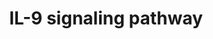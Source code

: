 ---
annotations:
- type: Pathway Ontology
  value: interleukin-9 signaling pathway
authors:
- MaintBot
- Mkutmon
- Eweitz
description: ''
last-edited: 2021-05-15
organisms:
- Danio rerio
redirect_from:
- /index.php/Pathway:WP1320
- /instance/WP1320
schema-jsonld:
- '@context': https://schema.org/
  '@id': https://wikipathways.github.io/pathways/WP1320.html
  '@type': Dataset
  creator:
    '@type': Organization
    name: WikiPathways
  description: ''
  keywords:
  - IRS2
  - JAK3
  - vcp
  - IL9
  - TYK2
  - LOC557176
  - zgc:172250
  - map2k1
  - LOC563639
  - mapk1
  - LOC559281
  - STAT5A
  - SOCS3
  - STAT5B
  - mapk3
  - ptpn11
  - grb2
  - jak1
  - IL2RG
  - IL9R
  - stat1a
  - stat3
  - HTATIP
  - LOC792354
  license: CC0
  name: IL-9 signaling pathway
seo: CreativeWork
title: IL-9 signaling pathway
wpid: WP1320
---